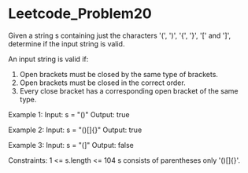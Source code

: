 # Leetcode_Problem20

Given a string s containing just the characters '(', ')', '{', '}', '[' and ']', determine if the input string is valid.

An input string is valid if:

1) Open brackets must be closed by the same type of brackets.
2) Open brackets must be closed in the correct order.
3) Every close bracket has a corresponding open bracket of the same type.
 

Example 1:
Input: s = "()"
Output: true

Example 2:
Input: s = "()[]{}"
Output: true

Example 3:
Input: s = "(]"
Output: false

 
Constraints:
1 <= s.length <= 104
s consists of parentheses only '()[]{}'.

